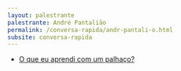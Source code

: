 ```yaml
---
layout: palestrante
palestrante: André Pantalião
permalink: /conversa-rapida/andr-pantali-o.html
subsite: conversa-rapida
---
```


* [O que eu aprendi com um palhaço?](/conversa-rapida/andr-pantali-o-o-que-eu-aprendi-com-um-palha-o)
